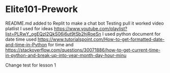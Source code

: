 # Elite101-Prework
README.md added to Replit to make a chat bot
Testing pull 
it worked
video platlist I used for ideas https://www.youtube.com/playlist?list=PLRwY_ogEQzI2QkS06i6ut9tSb2hjRoeSn
I used python document for date time
used  https://www.tutorialspoint.com/How-to-get-formatted-date-and-time-in-Python for time
and https://stackoverflow.com/questions/30071886/how-to-get-current-time-in-python-and-break-up-into-year-month-day-hour-minu

Change test for lesson 1
